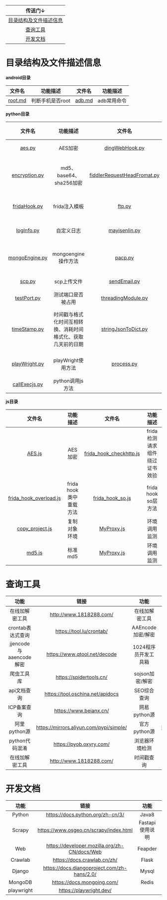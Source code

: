 |传送门↓|
|:-----:|
|[目录结构及文件描述信息](#目录结构及文件描述信息)|
|[查询工具](#查询工具)|
|[开发文档](#开发文档)|
# 


# 目录结构及文件描述信息


**android目录**

|文件名|功能描述|文件名|功能描述
|:-----:|:-----:|:-----:|:-----:|
|[root.md](android/root.md)|判断手机是否root|[adb.md](android/adb.md)|adb常用命令|

**python目录**

|文件名|功能描述|文件名|功能描述|
|:-----:|:-----:|:-----:|:-----:|
|[aes.py](python/aes.py)|AES加密|[dingWebHook.py](python/dingWebHook.py)|钉钉群发消息|
|[encryption.py](python/encryption.py)|md5、base64、sha256加密|[fiddlerRequestHeadFromat.py](python/fiddlerRequestHeadFromat.py)|fiddler请求头转换成json格式|
|[fridaHook.py](python/fridaHook.py)|frida注入模板|[ftp.py](python/ftp.py)|ftp上传、下载文件|
|[logInfo.py](python/logInfo.py)|自定义日志|[mayisenlin.py](python/mayisenlin.py)|蚂蚁森林物理工具|
|[mongoEngine.py](python/mongoEngine.py)|mongoengine操作方法|[pacp.py](python/pacp.py)|分析pacp包请求内容|
|[scp.py](python/scp.py)|scp上传文件|[sendEmail.py](python/sendEmail.py)|发送邮件|
|[testPort.py](python/testPort.py)|测试端口是否被占用|[threadingModule.py](python/threadingModule.py)|多线程|
|[timeStamp.py](python/timeStamp.py)|时间戳与格式化时间互相转换、消耗时间格式化、获取几天前的日期|[stringJsonToDict.py](python/stringJsonToDict.py)|字符串格式json转换成python字典|
|[playWright.py](python/playWright.py)|playWright使用方法|[process.py](python/process.py)|协程、多进程+协程|
|[callExecjs.py](python/callExecjs.py)|python调用js方法|

**js目录**

|文件名|功能描述|文件名|功能描述
|:-----:|:-----:|:-----:|:-----:|
|[AES.js](js/AES.js)|AES加密|[frida_hook_checkhttp.js](js/frida_hook_checkhttp.js)|frida 检测请求组件绕过证书效验|
|[frida_hook_overload.js](js/frida_hook_overload.js)|frida hook类中重载方法|[frida_hook_so.js](js/frida_hook_so.js)|frida hook so层方法|
|[copy_project.js](js/copy_project.js)|复制对象环境|[MyProxy.js](js/MyProxy.js)|环境调用监测|
|[md5.js](js/md5.js)|标准md5|[MyProxy.js](js/MyProxy.js)|环境调用监测|


# 查询工具

|功能|链接|功能|链接|
|:-----:|:-----:|:-----:|:-----:|
|在线加解密工具|http://www.1818288.com/|在线加解密工具|https://gchq.github.io/CyberChef/|
|crontab表达式查询|https://tool.lu/crontab/|AAEncode加密/解密|http://www.atoolbox.net/Tool.php?Id=703|
|jjencode与aaencode解密|https://www.qtool.net/decode|1024程序员开发工具箱 |https://1024tools.com/|
|爬虫工具库|https://spidertools.cn/|sojson加密/解密|http://js.huojb.com/|
|api文档查询|https://tool.oschina.net/apidocs|SEO综合查询|https://www.aizhan.com/cha/|
|ICP备案查询|https://www.beianx.cn/|网易python源|https://mirrors.163.com/pypi/simple/|
|阿里python源|https://mirrors.aliyun.com/pypi/simple/|官方python源|https://mirrors.aliyun.com/pypi/simple/|
|python代码混淆|https://pyob.oxyry.com/|浏览器环境检测|https://bot.sannysoft.com/|
|在线加解密工具|http://www.1818288.com/|时间戳查询|https://tool.lu/timestamp/|

# 开发文档

|功能|链接|功能|链接|
|:-----:|:-----:|:-----:|:-----:|
|Python|https://docs.python.org/zh-cn/3/|Java8|https://www.matools.com/api/java8|
|Scrapy|https://www.osgeo.cn/scrapy/index.html|Fastapi使用说明|https://www.jianshu.com/nb/39726436|
|Web|https://developer.mozilla.org/zh-CN/docs/Web|Feapder|https://boris-code.gitee.io/feapder/|
|Crawlab|https://docs.crawlab.cn/zh/|Flask|https://dormousehole.readthedocs.io/en/latest/|
|Django|https://docs.djangoproject.com/zh-hans/2.0/|Mysql|https://www.mysqlzh.com/|
|MongoDB|https://docs.mongoing.com/|Redis|http://www.redis.cn/documentation.html|
|playwright|https://playwright.dev/|
